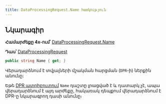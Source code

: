 ```yaml
---
title: DataProcessingRequest.Name հատկություն
---
```


## Նկարագիր

**Համարժեքը 4x-ում՝** [DataProcessingRequest.Name](https://armsoft.github.io/as4x-docs/HTM/ProgrGuide/Functions/DataProcessingRequest.html#name)

**Դաս՝** [DataProcessingRequest](../dpr.md)

```c#
public string Name { get; }
```

Վերադարձնում է տվյալների մշակման հարցման (`DPR`-ի) ներքին անունը: 

Եթե [DPR ատրիբուտում](../../types/attributes/DPRAttribute.md) `Name` դաշտը լրացված է և դատարկ չէ, ապա վերադարձնում է այդ արժեքը, հակառակ դեպքում վերադարձնում է DPR-ը նկարագրող դասի անունը։
